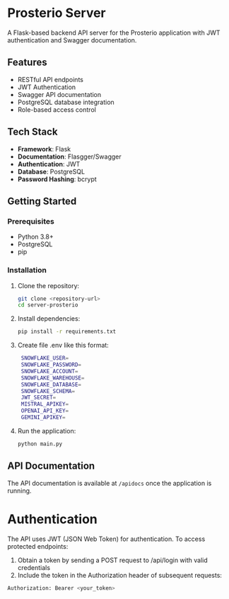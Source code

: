 # Prosterio Server

A Flask-based backend API server for the Prosterio application with JWT authentication and Swagger documentation.

## Features

- RESTful API endpoints
- JWT Authentication
- Swagger API documentation
- PostgreSQL database integration
- Role-based access control

## Tech Stack

- **Framework**: Flask
- **Documentation**: Flasgger/Swagger
- **Authentication**: JWT
- **Database**: PostgreSQL
- **Password Hashing**: bcrypt

## Getting Started

### Prerequisites

- Python 3.8+
- PostgreSQL
- pip

### Installation

1. Clone the repository:
   ```bash
   git clone <repository-url>
   cd server-prosterio
   ```
2. Install dependencies:
   ```bash
   pip install -r requirements.txt
   ```
3. Create file .env like this format:
   ```bash
    SNOWFLAKE_USER=
    SNOWFLAKE_PASSWORD=
    SNOWFLAKE_ACCOUNT=
    SNOWFLAKE_WAREHOUSE=
    SNOWFLAKE_DATABASE=
    SNOWFLAKE_SCHEMA=
    JWT_SECRET=
    MISTRAL_APIKEY=
    OPENAI_API_KEY=
    GEMINI_APIKEY=
   ```
4. Run the application:
   ```bash
   python main.py
   ```

## API Documentation

The API documentation is available at `/apidocs` once the application is running.

# Authentication

The API uses JWT (JSON Web Token) for authentication. To access protected endpoints:

1. Obtain a token by sending a POST request to /api/login with valid credentials
2. Include the token in the Authorization header of subsequent requests:

```bash
Authorization: Bearer <your_token>
```

